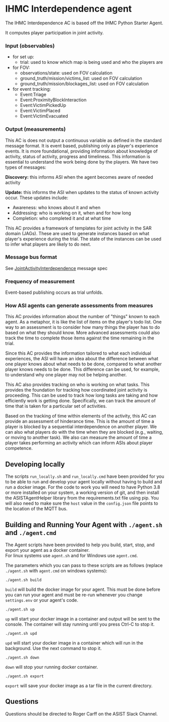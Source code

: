 # IHMC Interdependence agent

The IHMC Interdependence AC is based off the IHMC Python Starter Agent.

It computes player participation in joint activity.

### Input (observables)
- for set up:
  - trial: used to know which map is being used and who the players are
- for FOV:
  - observations/state: used on FOV calculation
  - ground_truth/mission/victims_list: used on FOV calculation
  - ground_truth/mission/blockages_list: used on FOV calculation
- for event tracking:
  - Event:Triage
  - Event:ProximityBlockInteraction
  - Event:VictimPickedUp
  - Event:VictimPlaced
  - Event:VictimEvacuated

### Output (measurements)

This AC is does not output a continuous variable as defined in the standard message format. It is event based, publishing only
as player's experience events. It is more foundational, providing information about knowledge of activity,
status of activity, progress and timeliness. This information is essential to understand the work being done by the players. We have two types of messages:

**Discovery:** this informs ASI when the agent becomes aware of needed activity<br>

**Update:** this informs the ASI when updates to the status of known activity occur. These updates include:
   - Awareness: who knows about it and when
   - Addressing: who is working on it, when and for how long
   - Completion: who completed it and at what time  

This AC provides a framework of templates for joint activity in the SAR domain (JAGs). These are used to generate instances
based on what player's experience during the trial. The state of the instances can be used to infer what players are likely to do next.

### Message bus format

See [JointActivityInterdependence](../../MessageSpecs/JointActivityInterdependence) message spec

### Frequency of measurement

Event-based publishing occurs as trial unfolds.

### How ASI agents can generate assessments from measures

This AC provides information about the number of "things" known to each agent. As a metaphor, it is like the list of items 
on the player's todo list. One way to an assessment is to consider how many things the player has to do based on what they
should know. More advanced assessments could also track the time to complete those items against the time remaining in the
trial.

Since this AC provides the information tailored to what each individual experiences, the ASI will have an idea about the
difference between what one player knows about what needs to be done, compared to what another player knows needs to be done.
This difference can be used, for example, to understand why one player may not be helping another.

This AC also provides tracking on who is working on what tasks. This provides the foundation for tracking how coordinated
joint activity is proceeding. This can be used to track how long tasks are taking and how efficiently work is getting done.
Specifically, we can track the amount of time that is taken for a particular set of activities. 

Based on the tracking of time within elements of the activity, this AC can provide an assessment of hinderance time. This
is the amount of time a player is blocked by a sequential interdependence on another player. We can also what players do 
with the time when they are blocked (e.g., waiting, or moving to another task). We also can measure the amount of time a 
player takes performing an activity which can inform ASIs about player competence. 

## Developing locally

The scripts `run_locally.sh` and `run_locally.cmd` have been provided for you to be able to run and develop your
agent locally without having to build and run a docker image.  For the code to work you will need to have Python
3.8 or more installed on your system, a working version of git, and then install the ASISTAgentHelper library 
from the requirements.txt file using pip.  You will also need to make sure the `host` value in the `config.json` 
file points to the location of the MQTT bus.

## Building and Running Your Agent with `./agent.sh` and `./agent.cmd`

The Agent scripts have been provided to help you build, start, stop, and export your agent as a docker container.  
For linux systems use `agent.sh` and for Windows use `agent.cmd`.

The parameters which you can pass to these scripts are as follows (replace `./agent.sh` with `agent.cmd`
on windows systems):

    ./agent.sh build

`build` will build the docker image for your agent.  This must be done before you can run your agent and must
be re-run whenever you change `settings.env` or your agent's code.

    ./agent.sh up
`up` will start your docker image in a container and output will be sent to the console. 
The container will stay running until you press Ctrl-C to stop it.

    ./agent.sh upd
`upd` will start your docker image in a container which will run in the background. Use the next
command to stop it.

    ./agent.sh down
`down` will stop your running docker container. 

    ./agent.sh export
`export` will save your docker image as a tar file in the current directory. 

## Questions
Questions should be directed to Roger Carff on the ASIST Slack Channel.